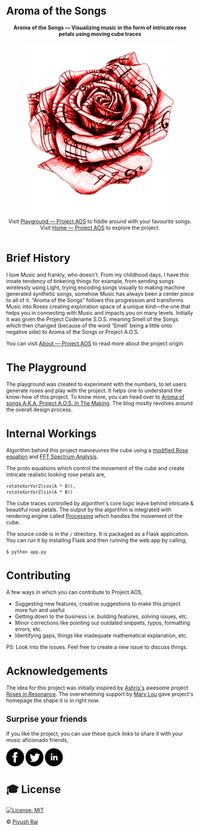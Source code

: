 # Aroma of the Songs

<p align="center">
<b>Aroma of the Songs — Visualizing music in the form of intricate rose petals using moving cube traces</b><br><br>
  <img alt="AromaOfTheSongs Logo" src="static/img/logo.png" width="400"><br>
  Visit <a href="https://lab.aroma.ofthesongs.com/">Playground &mdash; Project AOS</a> to fiddle around with your favourite songs.<br>
  Visit <a href="https://aroma.ofthesongs.com/">Home &mdash; Project AOS</a> to explore the project.<br><br>
</p>

# Brief History

I love Music and frankly, who doesn't. From my childhood days, I have this innate tendency of tinkering things for example, from sending songs wirelessly using Light, trying encoding songs visually to making machine generated synthetic songs, somehow Music has always been a center piece to all of it. “Aroma of the Songs” follows this progression and transforms Music into Roses creating exploration space of a unique kind—the one that helps you in connecting with Music and impacts you on many levels. Initially it was given the Project Codename S.O.S. meaning Smell of the Songs which then changed (because of the word 'Smell' being a little onto negative side) to Aroma of the Songs or Project A.O.S.

You can visit [About &mdash; Project AOS](https://aroma.ofthesongs.com/about/) to read more about the project origin.

# The Playground

The playground was created to experiment with the numbers, to let users generate roses and play with the project. It helps one to understand the know-how of this project. To know more, you can head over to [Aroma of songs A.K.A. Project A.O.S. In The Making](https://blog.0x48piraj.com/aroma-of-songs-aka-project-aos-in-the-making/). The blog mostly revolves around the overall design process.

# Internal Workings

Algorithm behind this project manoeuvres the cube using a [modified Rose equation](https://en.wikipedia.org/wiki/Rose_(mathematics)) and [FFT Spectrum Analysis](https://en.wikipedia.org/wiki/Spectrum_analyzer#FFT-based).

The proto equations which control the movement of the cube and create intricate realistic looking rose petals are,

```
rotateXorYorZ(cos(A * B)),
rotateXorYorZ(sin(A * B))
```

The cube traces controlled by algorithm's core logic leave behind intricate & beautiful rose petals. The output by the algorithm is integrated with rendering engine called [Processing](https://en.wikipedia.org/wiki/Processing_(programming_language)) which handles the movement of the cube.

The source code is in the `/` directory. It is packaged as a Flask application. You can run it by installing Flask and then running the web app by calling,

```
$ python app.py
```

# Contributing

A few ways in which you can contribute to Project AOS,

- Suggesting new features, creative suggestions to make this project more fun and useful
- Getting down to the business i.e. building features, solving issues, etc.
- Minor corrections like pointing out outdated snippets, typos, formatting errors, etc.
- Identifying gaps, things like inadequate mathematical explanation, etc.

PS: Look into the issues. Feel free to create a new issue to discuss things.

# Acknowledgements

The idea for this project was initially inspired by [Ashris's](https://iashris.com/) awesome project [Roses in Resonance](https://vimeo.com/150315138). The overwhelming support by [Mary Lou](https://github.com/crnacura) gave project's homepage the shape it is in right now.

## Surprise your friends

If you like the project, you can use these quick links to share it with your music aficionado friends,

[![Facebook](static/img/socials/facebook-logo.svg)](https://www.facebook.com/dialog/share?app_id=536779657179021&display=page&href=https%3A%2F%2Faroma.ofthesongs.com&quote=Aroma%20of%20the%20Songs%20visualizes%20songs%20in%20the%20form%20of%20intricate%20rose%20petals%20using%20moving%20cube%20traces%20using%20fancy%20mathematical%20equations!)  [![Twitter](static/img/socials/twitter-logo.svg)](https://twitter.com/intent/tweet?url=https://aroma.ofthesongs.com&text=Aroma%20of%20the%20Songs%20visualizes%20songs%20in%20the%20form%20of%20intricate%20rose%20petals%20using%20moving%20cube%20traces%20using%20fancy%20mathematical%20equations!%20Check%20out%20Project%20AOS!&hashtags=generativeArt,CreativeCoding,Art)  [![LinkedIn](static/img/socials/linkedin-logo.svg)](https://www.linkedin.com/sharing/share-offsite/?url=https%3A%2F%2Faroma.ofthesongs.com)

# 🎓 License

[![License: MIT](https://img.shields.io/badge/License-MIT-purple.svg)](LICENSE)

&copy; [Piyush Raj](https://0x48piraj.com)
